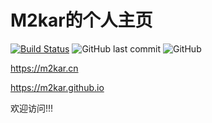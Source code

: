 M2kar的个人主页
=======
[![Build Status](https://travis-ci.org/m2kar/m2kar.github.io.svg?branch=blog)](https://travis-ci.org/m2kar/m2kar.github.io)
![GitHub last commit](https://img.shields.io/github/last-commit/m2kar/m2kar.github.io)
![GitHub](https://img.shields.io/github/license/m2kar/m2kar.github.io)

https://m2kar.cn

https://m2kar.github.io 

欢迎访问!!!



